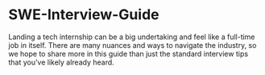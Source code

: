 # SWE-Interview-Guide

Landing a tech internship can be a big undertaking and feel like a full-time job in itself. There are many nuances and ways to navigate the industry, so we hope to share more in this guide than just the standard interview tips that you’ve likely already heard.

